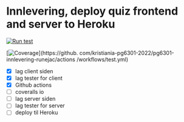 # Innlevering, deploy quiz frontend and server to Heroku

[![Run test](https://github.com/kristiania-pg6301-2022/pg6301-innlevering-runejac/actions/workflows/test.yml/badge.svg)](https://github.com/kristiania-pg6301-2022/pg6301-innlevering-runejac/actions/workflows/test.yml)

[![Coverage](.github/badges/jacoco.svg)](https://github.
com/kristiania-pg6301-2022/pg6301-innlevering-runejac/actions
/workflows/test.yml)

* [x] lag client siden
* [x] lag tester for client
* [x] Github actions
* [ ] coveralls io
* [ ] lag server siden
* [ ] lag tester for server
* [ ] deploy til Heroku